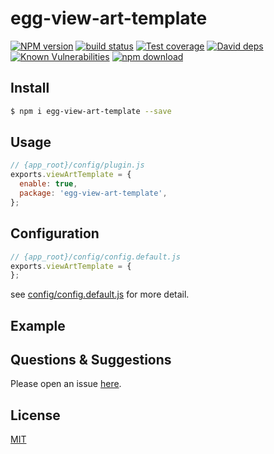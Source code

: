 # egg-view-art-template

[![NPM version][npm-image]][npm-url]
[![build status][travis-image]][travis-url]
[![Test coverage][codecov-image]][codecov-url]
[![David deps][david-image]][david-url]
[![Known Vulnerabilities][snyk-image]][snyk-url]
[![npm download][download-image]][download-url]

[npm-image]: https://img.shields.io/npm/v/egg-view-art-template.svg?style=flat-square
[npm-url]: https://npmjs.org/package/egg-view-art-template
[travis-image]: https://img.shields.io/travis/eggjs/egg-view-art-template.svg?style=flat-square
[travis-url]: https://travis-ci.org/eggjs/egg-view-art-template
[codecov-image]: https://img.shields.io/codecov/c/github/eggjs/egg-view-art-template.svg?style=flat-square
[codecov-url]: https://codecov.io/github/eggjs/egg-view-art-template?branch=master
[david-image]: https://img.shields.io/david/eggjs/egg-view-art-template.svg?style=flat-square
[david-url]: https://david-dm.org/eggjs/egg-view-art-template
[snyk-image]: https://snyk.io/test/npm/egg-view-art-template/badge.svg?style=flat-square
[snyk-url]: https://snyk.io/test/npm/egg-view-art-template
[download-image]: https://img.shields.io/npm/dm/egg-view-art-template.svg?style=flat-square
[download-url]: https://npmjs.org/package/egg-view-art-template

<!--
Description here.
-->

## Install

```bash
$ npm i egg-view-art-template --save
```

## Usage

```js
// {app_root}/config/plugin.js
exports.viewArtTemplate = {
  enable: true,
  package: 'egg-view-art-template',
};
```

## Configuration

```js
// {app_root}/config/config.default.js
exports.viewArtTemplate = {
};
```

see [config/config.default.js](config/config.default.js) for more detail.

## Example

<!-- example here -->

## Questions & Suggestions

Please open an issue [here](https://github.com/eggjs/egg/issues).

## License

[MIT](LICENSE)
